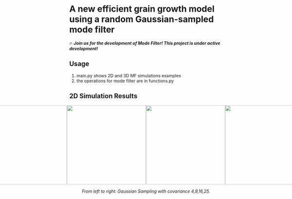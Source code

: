 # A new efficient grain growth model using a random Gaussian-sampled mode filter

:fire: ***Join us for the development of Mode Filter! This project is under active development!***

## Usage
1. main.py shows 2D and 3D MF simulations examples
2. the operations for mode filter are in functions.py


## 2D Simulation Results
<div style="display: flex; justify-content: center; align-items: center;">
  <img src="materials/ims_id0_0.gif" width="260" />
  <img src="materials/ims_id0_4.gif" width="260" />
  <img src="materials/ims_id0_9.gif" width="260" />
  <img src="materials/ims_id0_16.gif" width="260" />
</div>

<p align="middle">
    <em >From left to right: Gaussian Sampling with covariance 4,9,16,25.</em>
</p>
<br>



